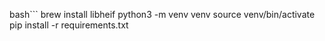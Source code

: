 bash```
brew install libheif
python3 -m venv venv
source venv/bin/activate
pip install -r requirements.txt
```